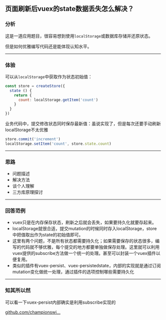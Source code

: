 ## 页面刷新后vuex的state数据丢失怎么解决？

### 分析

这是一道应用题目，很容易想到使用`localStorage`或数据库存储并还原状态。

但是如何优雅编写代码还是能体现认知水平。

------

### 体验

可以从`localStorage`中获取作为状态初始值：

```js
const store = createStore({
  state () {
    return {
      count: localStorage.getItem('count')
    }
  }
})
```

业务代码中，提交修改状态同时保存最新值：虽说实现了，但是每次还要手动刷新localStorage不太优雅

```js
store.commit('increment')
localStorage.setItem('count', store.state.count)
```

------

### 思路

- 问题描述
- 解决方法
- 谈个人理解
- 三方库原理探讨

------

### 回答范例

- vuex只是在内存保存状态，刷新之后就会丢失，如果要持久化就要存起来。
- localStorage就很合适，提交mutation的时候同时存入localStorage，store中把值取出作为state的初始值即可。
- 这里有两个问题，不是所有状态都需要持久化；如果需要保存的状态很多，编写的代码就不够优雅，每个提交的地方都要单独做保存处理。这里就可以利用vuex提供的subscribe方法做一个统一的处理。甚至可以封装一个vuex插件以便复用。
- 类似的插件有vuex-persist、vuex-persistedstate，内部的实现就是通过订阅mutation变化做统一处理，通过插件的选项控制哪些需要持久化

------

### 知其所以然

可以看一下vuex-persist内部确实是利用subscribe实现的

[github.com/championswi…](https://link.juejin.cn/?target=https%3A%2F%2Fgithub.com%2Fchampionswimmer%2Fvuex-persist%2Fblob%2Fmaster%2Fsrc%2Findex.ts%23L277)